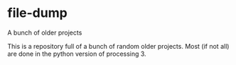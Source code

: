 # file-dump
A bunch of older projects

This is a repository full of a bunch of random older projects. Most (if not all) are done in the python version of processing 3.
